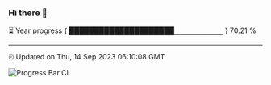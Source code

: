 ### Hi there 👋

⏳ Year progress { █████████████████████▁▁▁▁▁▁▁▁▁ } 70.21 %

---

⏰ Updated on Thu, 14 Sep 2023 06:10:08 GMT

![Progress Bar CI](https://github.com/Shyam-Makwana/GitHub-Actions-Demo/workflows/Progress%20Bar%20CI/badge.svg)
